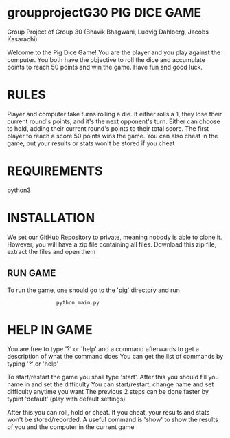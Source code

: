 # groupprojectG30 PIG DICE GAME
Group Project of Group 30 (Bhavik Bhagwani, Ludvig Dahlberg, Jacobs Kasarachi)

Welcome to the Pig Dice Game! You are the player and you play against the computer.
You both have the objective to roll the dice and accumulate points to 
reach 50 points and win the game. Have fun and good luck.

# RULES

Player and computer take turns rolling a die.
If either rolls a 1, they lose their current round's points, and it's the next opponent's turn.
Either can choose to hold, adding their current round's points to their total score.
The first player to reach a score 50 points wins the game.
You can also cheat in the game, but your results or stats won't be stored if you cheat

# REQUIREMENTS

python3

# INSTALLATION
We set our GitHub Repository to private, meaning nobody is able to clone it.
However, you will have a zip file containing all files. 
Download this zip file, extract the files and open them

## RUN GAME
To run the game, one should go to the 'pig' directory and run

                    python main.py

# HELP IN GAME
You are free to type '?' or 'help' and a command afterwards to get a description of what the command does
You can get the list of commands by typing '?' or 'help'

To start/restart the game you shall type 'start'.
After this you should fill you name in and set the difficulty
You can start/restart, change name and set difficulty anytime you want
The previous 2 steps can be done faster by typint 'default' (play with default settings)

After this you can roll, hold or cheat. If you cheat, your results and stats won't be stored/recorded. 
A useful command is 'show' to show the results of you and the computer in the current game
